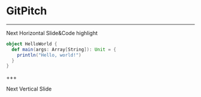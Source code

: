 # GitPitch

---

Next Horizontal Slide&Code highlight

```scala
object HelloWorld {
  def main(args: Array[String]): Unit = {
    println("Hello, world!")
  }
}
```

+++

Next Vertical Slide
